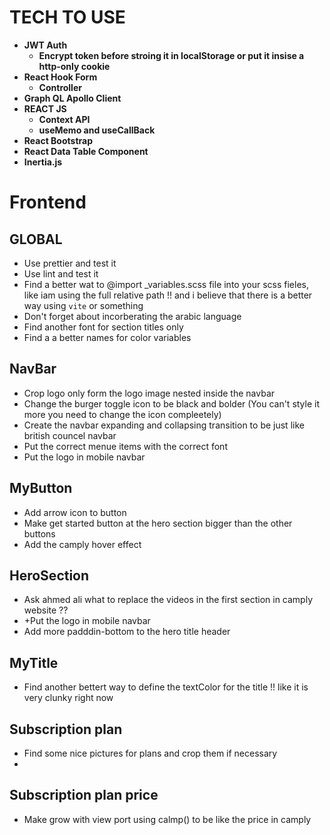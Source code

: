 # TECH TO USE  
- **JWT Auth**  
    - **Encrypt token before stroing it in localStorage or put it insise a http-only cookie**
- **React Hook Form**   
    - **Controller**  
- **Graph QL Apollo Client**  
- **REACT JS**
    - **Context API**
    - **useMemo and useCallBack**  
- **React Bootstrap** 
- **React Data Table Component**
- **Inertia.js**


# Frontend

## GLOBAL  
- Use prettier and test it
- Use lint and test it  
- Find a better wat to @import _variables.scss file into your scss fieles, like iam using the full relative path !! and i believe that there is a better way using `vite` or something
- Don't forget about incorberating the arabic language  
- Find another font for section titles only
- Find a a better names for color variables  


## NavBar  
- Crop logo only form the logo image nested inside the navbar
- Change the burger toggle icon to be black and bolder (You can't style it more you need to change the icon compleetely)
- Create the navbar expanding and collapsing transition to be just like british councel navbar
- Put the correct menue items with the correct font
- Put the logo in mobile navbar  

## MyButton  
- Add arrow icon to button
- Make get started button at the hero section bigger than the other buttons 
- Add the camply hover effect


## HeroSection  
- Ask ahmed ali what to replace the videos in the first section in camply website ?? 
- +Put the logo in mobile navbar  
- Add more padddin-bottom to the hero title header  


## MyTitle  
- Find another bettert way to define the textColor for the title !! like it is very clunky right now  

## Subscription plan  
- Find some nice pictures for plans and crop them if necessary  
- 

## Subscription plan price  
- Make grow with view port using calmp() to be like the price in camply
